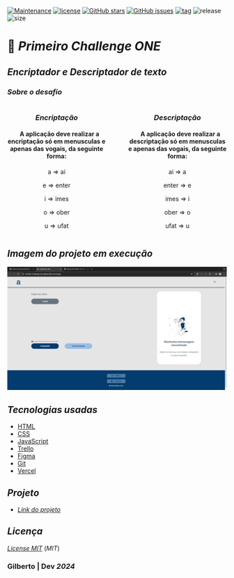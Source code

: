
[![Maintenance](https://img.shields.io/badge/Maintained%3F-yes-green.svg)](https://GitHub.com/Gilberto-Mascena/primeiro-challenge-one)
[![license](https://img.shields.io/github/license/Gilberto-Mascena/primeiro-challenge-one)](https://github.com/Gilberto-Mascena/primeiro-challenge-one/blob/main/LICENSE.md)
[![GitHub stars](https://img.shields.io/github/stars/Gilberto-Mascena/primeiro-challenge-one)](https://github.com/Gilberto-Mascena/primeiro-challenge-one/stargazers)
[![GitHub issues](https://img.shields.io/github/issues/Gilberto-Mascena/primeiro-challenge-one)](https://github.com/Gilberto-Mascena/primeiro-challenge-one/issues)
[![tag](https://img.shields.io/github/v/release/Gilberto-Mascena/primeiro-challenge-one?include_prereleases)]()
![release](https://img.shields.io/github/release-date/Gilberto-Mascena/primeiro-challenge-one)
![size](https://img.shields.io/github/repo-size/Gilberto-Mascena/primeiro-challenge-one)

# 🚀 *Primeiro Challenge ONE*

## *Encriptador e Descriptador de texto*

### _Sobre o desafio_

<div style="display: flex; justify-content: space-between">
    <div style="text-align:center; flex: 1">
    <h3 style="font-style: italic">Encriptação</h3>
    <h4>&nbsp; &nbsp; A aplicação deve realizar a encriptação só em menusculas e apenas das vogais, da seguinte forma:</h4>
        <p>a => ai</p>
        <p>e => enter</p>
        <p>i => imes</p>
        <p>o => ober</p>
        <p>u => ufat</p>        
    </div>   
    &nbsp; &nbsp; &nbsp; &nbsp; &nbsp; &nbsp; &nbsp;     
    <div style="text-align:center; flex: 1">
    <h3 style="font-style: italic">Descriptação</h3>
    <h4>&nbsp; &nbsp; A aplicação deve realizar a descriptação só em menusculas e apenas das vogais, da seguinte forma:</h4>
        <p>ai => a</p>
        <p>enter => e</p>
        <p>imes => i</p>
        <p>ober => o</p>
        <p>ufat => u</p>
    </div>
</div>

## *Imagem do projeto em execução*

![vista](./assets/challenge-ONE.png)

## *Tecnologias usadas*

-   [HTML](https://developer.mozilla.org/pt-BR/docs/Web/HTML)
-   [CSS](https://developer.mozilla.org/pt-BR/docs/Web/CSS)
-   [JavaScript](https://developer.mozilla.org/pt-BR/docs/Web/JavaScript)
-   [Trello](https://trello.com/pt-BR)
-   [Figma](https://www.figma.com)
-   [Git](https://git-scm.com)
-   [Vercel](https://vercel.com)

## *Projeto*

- [*Link do projeto*](https://primeiro-challenge-one-gilbertodev.vercel.app/)

## *Licença* 

[*License MIT*](LICENSE.md) (*MIT*)

### Gilberto | Dev _2024_ 
